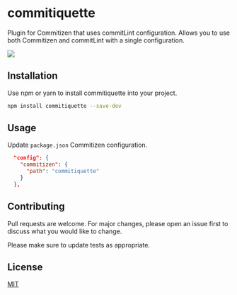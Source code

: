 # commitiquette

Plugin for Commitizen that uses commitLint configuration. Allows you to use both Commitizen and commitLint with a single configuration.

![](https://github.com/martinmcwhorter/commentiquette/workflows/Node.js%20CI/badge.svg)

## Installation

Use npm or yarn to install commitiquette into your project.

```bash
npm install commitiquette --save-dev
```

## Usage

Update `package.json` Commitizen configuration.

```json
  "config": {
    "commitizen": {
      "path": "commitiquette"
    }
  },
```

## Contributing

Pull requests are welcome. For major changes, please open an issue first to discuss what you would like to change.

Please make sure to update tests as appropriate.

## License

[MIT](https://choosealicense.com/licenses/mit/)
